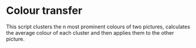 # Colour transfer
This script clusters the n most prominent colours of two pictures, calculates the average colour of each cluster and then applies them to the other picture.
